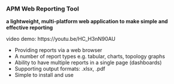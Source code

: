 <h3>APM Web Reporting Tool</h3>
<b>a lightweight, multi-platform web application to make simple and effective reporting</b>
<p>video demo: https://youtu.be/HC_H3nN90AU</p>

- Providing reports via a web browser
- A number of report types e.g. tabular, charts, topology graphs
- Ability to have multiple reports in a single page (dashboards)
- Supporting output formats: .xlsx, .pdf
- Simple to install and use


